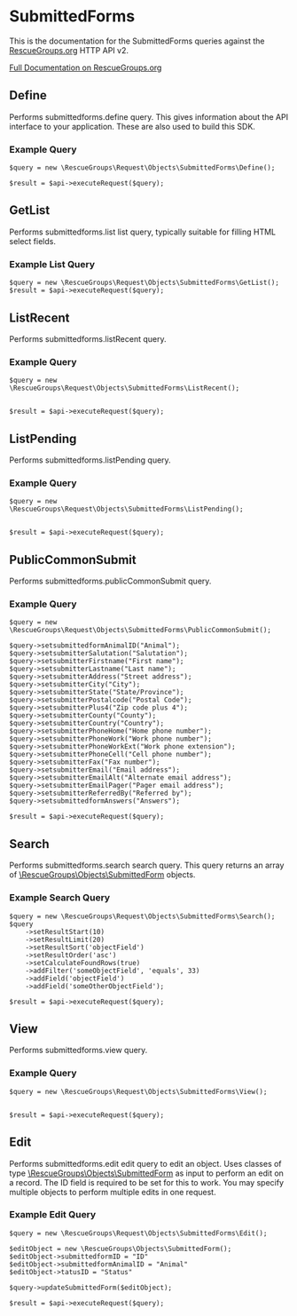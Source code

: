 # SubmittedForms

This is the documentation for the SubmittedForms queries against the [RescueGroups.org](https://www.rescuegroups.org/) HTTP API v2.

[Full Documentation on RescueGroups.org](https://userguide.rescuegroups.org/display/APIDG/Object+definitions#Objectdefinitions-submittedforms)

## Define
Performs submittedforms.define query. This gives information about the API interface to your application. These are also used to build this SDK.

### Example Query

    $query = new \RescueGroups\Request\Objects\SubmittedForms\Define();

    $result = $api->executeRequest($query);
## GetList
Performs submittedforms.list list query, typically suitable for filling HTML select fields.

### Example List Query

    $query = new \RescueGroups\Request\Objects\SubmittedForms\GetList();
    $result = $api->executeRequest($query);
## ListRecent
Performs submittedforms.listRecent query.

### Example Query

    $query = new \RescueGroups\Request\Objects\SubmittedForms\ListRecent();


    $result = $api->executeRequest($query);

## ListPending
Performs submittedforms.listPending query.

### Example Query

    $query = new \RescueGroups\Request\Objects\SubmittedForms\ListPending();


    $result = $api->executeRequest($query);

## PublicCommonSubmit
Performs submittedforms.publicCommonSubmit query.

### Example Query

    $query = new \RescueGroups\Request\Objects\SubmittedForms\PublicCommonSubmit();

    $query->setsubmittedformAnimalID("Animal");
    $query->setsubmitterSalutation("Salutation");
    $query->setsubmitterFirstname("First name");
    $query->setsubmitterLastname("Last name");
    $query->setsubmitterAddress("Street address");
    $query->setsubmitterCity("City");
    $query->setsubmitterState("State/Province");
    $query->setsubmitterPostalcode("Postal Code");
    $query->setsubmitterPlus4("Zip code plus 4");
    $query->setsubmitterCounty("County");
    $query->setsubmitterCountry("Country");
    $query->setsubmitterPhoneHome("Home phone number");
    $query->setsubmitterPhoneWork("Work phone number");
    $query->setsubmitterPhoneWorkExt("Work phone extension");
    $query->setsubmitterPhoneCell("Cell phone number");
    $query->setsubmitterFax("Fax number");
    $query->setsubmitterEmail("Email address");
    $query->setsubmitterEmailAlt("Alternate email address");
    $query->setsubmitterEmailPager("Pager email address");
    $query->setsubmitterReferredBy("Referred by");
    $query->setsubmittedformAnswers("Answers");

    $result = $api->executeRequest($query);

## Search
Performs submittedforms.search search query. This query returns an array of [\RescueGroups\Objects\SubmittedForm](../../../src/Objects/SubmittedForm.php) objects.

### Example Search Query

    $query = new \RescueGroups\Request\Objects\SubmittedForms\Search();
    $query
        ->setResultStart(10)
        ->setResultLimit(20)
        ->setResultSort('objectField')
        ->setResultOrder('asc')
        ->setCalculateFoundRows(true)
        ->addFilter('someObjectField', 'equals', 33)
        ->addField('objectField')
        ->addField('someOtherObjectField');

    $result = $api->executeRequest($query);
## View
Performs submittedforms.view query.

### Example Query

    $query = new \RescueGroups\Request\Objects\SubmittedForms\View();


    $result = $api->executeRequest($query);

## Edit
Performs submittedforms.edit edit query to edit an object. Uses classes of type [\RescueGroups\Objects\SubmittedForm](../../../src/Objects/SubmittedForm.php) as input to perform an edit on a record. The ID field is required to be set for this to work. You may specify multiple objects to perform multiple edits in one request.

### Example Edit Query

    $query = new \RescueGroups\Request\Objects\SubmittedForms\Edit();

    $editObject = new \RescueGroups\Objects\SubmittedForm();
    $editObject->submittedformID = "ID"
    $editObject->submittedformAnimalID = "Animal"
    $editObject->tatusID = "Status"

    $query->updateSubmittedForm($editObject);

    $result = $api->executeRequest($query);
